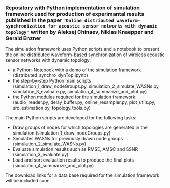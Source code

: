 ### Repository with Python implementation of simulation framework used for production of experimantal results published in the paper ```"Online distributed waveform-synchronization for acoustic sensor networks with dynamic topology"``` written by Aleksej Chinaev, Niklas Knaepper and Gerald Enzner

The simulation framework uses Python scripts and a notebook to present the online distributed waveform-based synchronization of wireless acoustic sensor networks with dynamic topology:
- a Python-Notebook with a demo of the simulation framework (distributed_synchro_dynTop.ipynb)
- the step-by-step Python main scripts (simulation_1_draw_nodeGroups.py, simulation_2_simulate_WASNs.py, simulation_3_evaluate.py, simulation_4_summarize_and_plot.py)
- the Python modules required for the simulation framework (audio_reader.py, delay_buffer.py, online_resampler.py, plot_utils.py, sro_estimation.py, topology_tools.py)

The main Python scripts are developed for the following tasks:
- Draw groups of nodes for which topologies are generated in the simulation (simulation_1_draw_nodeGroups.py)
- Simulates WASNs for previously drawn node groups (simulation_2_simulate_WASNs.py)
- Evaluate simulation results such as RMSE, AMSC and SSNR (simulation_3_evaluate.py)
- Load and sort evaluation results to produce the final plots (simulation_4_summarize_and_plot.py)

The download links for a data base required for the simulation framework will be included soon.
